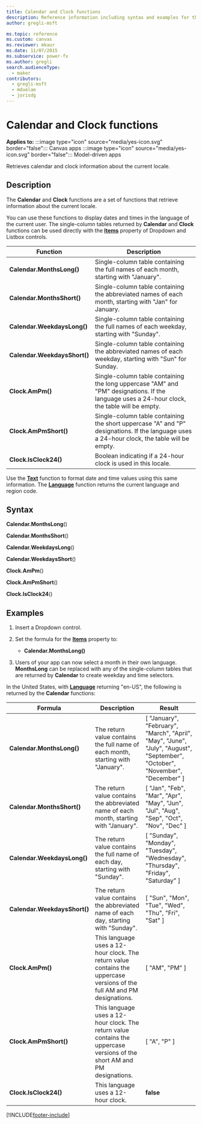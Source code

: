 ```yaml
---
title: Calendar and Clock functions
description: Reference information including syntax and examples for the Calendar and Clock functions.
author: gregli-msft

ms.topic: reference
ms.custom: canvas
ms.reviewer: mkaur
ms.date: 11/07/2015
ms.subservice: power-fx
ms.author: gregli
search.audienceType:
  - maker
contributors:
  - gregli-msft
  - mduelae
  - jorisdg
---
```


# Calendar and Clock functions

**Applies to:** :::image type="icon" source="media/yes-icon.svg" border="false"::: Canvas apps :::image type="icon" source="media/yes-icon.svg" border="false"::: Model-driven apps   

Retrieves calendar and clock information about the current locale.

## Description

The **Calendar** and **Clock** functions are a set of functions that retrieve information about the current locale.

You can use these functions to display dates and times in the language of the current user. The single-column tables returned by **Calendar** and **Clock** functions can be used directly with the **[Items](/power-apps/maker/canvas-apps/controls/properties-core)** property of Dropdown and Listbox controls.

| Function                     | Description                                                                                                                                  |
| ---------------------------- | -------------------------------------------------------------------------------------------------------------------------------------------- |
| **Calendar.MonthsLong()**    | Single-column table containing the full names of each month, starting with "January".                                                        |
| **Calendar.MonthsShort()**   | Single-column table containing the abbreviated names of each month, starting with "Jan" for January.                                         |
| **Calendar.WeekdaysLong()**  | Single-column table containing the full names of each weekday, starting with "Sunday".                                                       |
| **Calendar.WeekdaysShort()** | Single-column table containing the abbreviated names of each weekday, starting with "Sun" for Sunday.                                               |
| **Clock.AmPm()**             | Single-column table containing the long uppercase "AM" and "PM" designations. If the language uses a 24-hour clock, the table will be empty. |
| **Clock.AmPmShort()**        | Single-column table containing the short uppercase "A" and "P" designations. If the language uses a 24-hour clock, the table will be empty.  |
| **Clock.IsClock24()**        | Boolean indicating if a 24-hour clock is used in this locale.                                                                                |

Use the **[Text](function-text.md)** function to format date and time values using this same information. The **[Language](function-language.md)** function returns the current language and region code.

## Syntax

**Calendar.MonthsLong**()

**Calendar.MonthsShort**()

**Calendar.WeekdaysLong**()

**Calendar.WeekdaysShort**()

**Clock.AmPm**()

**Clock.AmPmShort**()

**Clock.IsClock24**()

## Examples

1. Insert a Dropdown control.
2. Set the formula for the **[Items](/power-apps/maker/canvas-apps/controls/properties-core)** property to:

   - **Calendar.MonthsLong()**

3. Users of your app can now select a month in their own language. **MonthsLong** can be replaced with any of the single-column tables that are returned by **Calendar** to create weekday and time selectors.

In the United States, with **[Language](function-language.md)** returning "en-US", the following is returned by the **Calendar** functions:

| Formula                      | Description                                                                                                               | Result                                                                                                                       |
| ---------------------------- | ------------------------------------------------------------------------------------------------------------------------- | ---------------------------------------------------------------------------------------------------------------------------- |
| **Calendar.MonthsLong()**    | The return value contains the full name of each month, starting with "January".                                           | [ "January", "February", "March", "April", "May", "June", "July", "August", "September", "October", "November", "December" ] |
| **Calendar.MonthsShort()**   | The return value contains the abbreviated name of each month, starting with "January".                                    | [ "Jan", "Feb", "Mar", "Apr", "May", "Jun", "Jul", "Aug", "Sep", "Oct", "Nov", "Dec" ]                                       |
| **Calendar.WeekdaysLong()**  | The return value contains the full name of each day, starting with "Sunday".                                              | [ "Sunday", "Monday", "Tuesday", "Wednesday", "Thursday", "Friday", "Saturday" ]                                             |
| **Calendar.WeekdaysShort()** | The return value contains the abbreviated name of each day, starting with "Sunday".                                       | [ "Sun", "Mon", "Tue", "Wed", "Thu", "Fri", "Sat" ]                                                                          |
| **Clock.AmPm()**             | This language uses a 12-hour clock. The return value contains the uppercase versions of the full AM and PM designations.  | [ "AM", "PM" ]                                                                                                               |
| **Clock.AmPmShort()**        | This language uses a 12-hour clock. The return value contains the uppercase versions of the short AM and PM designations. | [ "A", "P" ]                                                                                                                 |
| **Clock.IsClock24()**        | This language uses a 12-hour clock.                                                                                       | **false**                                                                                                                    |

[!INCLUDE[footer-include](../../includes/footer-banner.md)]
